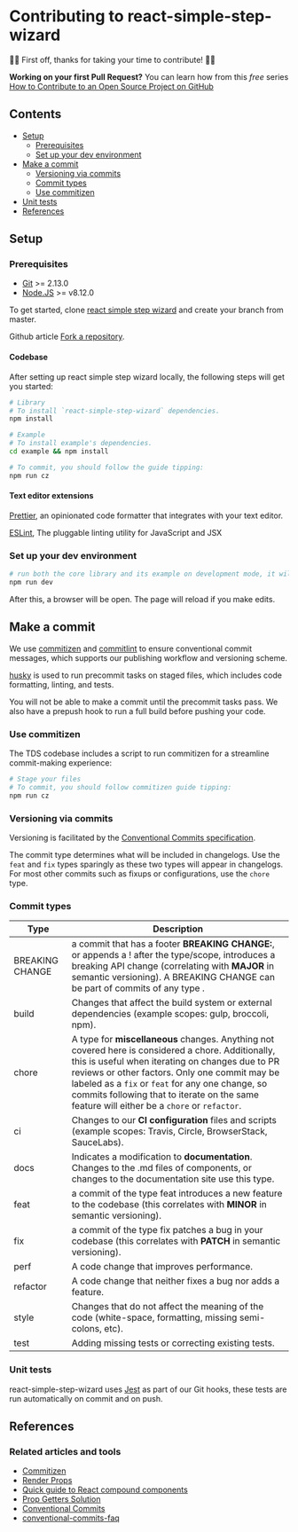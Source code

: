 # Contributing to react-simple-step-wizard

🧙🙌 First off, thanks for taking your time to contribute! 🧙🙌

**Working on your first Pull Request?** You can learn how from this _free_ series [How to Contribute to an Open Source Project on GitHub][egghead]

## Contents

- [Setup](#setup)
  - [Prerequisites](#prerequisites)
  - [Set up your dev environment](#set-up-your-dev-environment)
- [Make a commit](#make-a-commit)
  - [Versioning via commits](#versioning-via-commits)
  - [Commit types](#commit-types)
  - [Use commitizen](#use-commitizen)
- [Unit tests](#unit-tests)
- [References](#references)

## Setup

### Prerequisites

- [Git][git] >= 2.13.0
- [Node.JS][node] >= v8.12.0

To get started, clone [react simple step wizard][react-simple-step-wizard] and create your branch from master.

Github article [Fork a repository][fork-repository].

#### Codebase

After setting up react simple step wizard locally, the following steps will get you started:

```bash
# Library
# To install `react-simple-step-wizard` dependencies.
npm install

# Example
# To install example's dependencies.
cd example && npm install

# To commit, you should follow the guide tipping:
npm run cz
```

#### Text editor extensions

[Prettier][prettier], an opinionated code formatter that integrates with your text editor.

[ESLint][eslint], The pluggable linting utility for JavaScript and JSX

### Set up your dev environment

```bash
# run both the core library and its example on development mode, it will rerun based on the files you modify.
npm run dev
```

After this, a browser will be open. The page will reload if you make edits.

## Make a commit

We use [commitizen][commitizen] and [commitlint][commitlint] to
ensure conventional commit messages, which supports our publishing workflow and versioning scheme.

[husky][husky] is used to run precommit tasks on staged files, which includes code formatting, linting, and tests.

You will not be able to make a commit until the precommit tasks pass. We also have a prepush hook to run a full build before pushing your code.

### Use commitizen

The TDS codebase includes a script to run commitizen for a streamline commit-making experience:

```bash
# Stage your files
# To commit, you should follow commitizen guide tipping:
npm run cz
```

### Versioning via commits

Versioning is facilitated by the [Conventional Commits specification][conventional-commits].

The commit type determines what will be included in changelogs. Use the `feat` and `fix` types sparingly as these two types will appear in changelogs. For most other commits such as fixups or configurations, use the `chore` type.

### Commit types

| Type            | Description                                                                                                                                                                                                                                                                                                                                                |
| --------------- | ---------------------------------------------------------------------------------------------------------------------------------------------------------------------------------------------------------------------------------------------------------------------------------------------------------------------------------------------------------- |
| BREAKING CHANGE | a commit that has a footer **BREAKING CHANGE:**, or appends a ! after the type/scope, introduces a breaking API change (correlating with **MAJOR** in semantic versioning). A BREAKING CHANGE can be part of commits of any type .                                                                                                                         |
| build           | Changes that affect the build system or external dependencies (example scopes: gulp, broccoli, npm).                                                                                                                                                                                                                                                       |
| chore           | A type for **miscellaneous** changes. Anything not covered here is considered a chore. Additionally, this is useful when iterating on changes due to PR reviews or other factors. Only one commit may be labeled as a `fix` or `feat` for any one change, so commits following that to iterate on the same feature will either be a `chore` or `refactor`. |
| ci              | Changes to our **CI configuration** files and scripts (example scopes: Travis, Circle, BrowserStack, SauceLabs).                                                                                                                                                                                                                                           |
| docs            | Indicates a modification to **documentation**. Changes to the .md files of components, or changes to the documentation site use this type.                                                                                                                                                                                                                 |
| feat            | a commit of the type feat introduces a new feature to the codebase (this correlates with **MINOR** in semantic versioning).                                                                                                                                                                                                                                |
| fix             | a commit of the type fix patches a bug in your codebase (this correlates with **PATCH** in semantic versioning).                                                                                                                                                                                                                                           |
| perf            | A code change that improves performance.                                                                                                                                                                                                                                                                                                                   |
| refactor        | A code change that neither fixes a bug nor adds a feature.                                                                                                                                                                                                                                                                                                 |
| style           | Changes that do not affect the meaning of the code (white-space, formatting, missing semi-colons, etc).                                                                                                                                                                                                                                                    |
| test            | Adding missing tests or correcting existing tests.                                                                                                                                                                                                                                                                                                         |

### Unit tests

react-simple-step-wizard uses [Jest][jest] as part of our Git hooks, these tests are run automatically on commit and on push.

## References

### Related articles and tools

- [Commitizen][commitizen]
- [Render Props][render-props]
- [Quick guide to React compound components][compound-components]
- [Prop Getters Solution][prop-getters-solution]
- [Conventional Commits][conventional-commits]
- [conventional-commits-faq][conventional-commits-faq]

[commitizen]: https://github.com/commitizen/cz-cli
[render-props]: https://reactjs.org/docs/render-props.html
[compound-components]: https://blog.logrocket.com/guide-to-react-compound-components-9c4b3eb482e9/
[prop-getters-solution]: https://frontendmasters.com/courses/advanced-react-patterns/prop-getters-solution/
[conventional-commits]: https://www.conventionalcommits.org/en/v1.0.0-beta.4/
[conventional-commits-faq]: https://www.conventionalcommits.org/en/v1.0.0-beta.4/#faq
[jest]: https://jestjs.io/
[egghead]: https://egghead.io/series/how-to-contribute-to-an-open-source-project-on-github
[git]: https://git-scm.com/
[node]: https://nodejs.org
[react-simple-step-wizard]: https://github.com/jonathanpalma/react-simple-step-wizard
[fork-repository]: https://help.github.com/articles/fork-a-repo/
[eslint]: https://eslint.org/
[prettier]: https://prettier.io/
[commitlint]: https://github.com/conventional-changelog/commitlint
[husky]: https://github.com/typicode/husky
